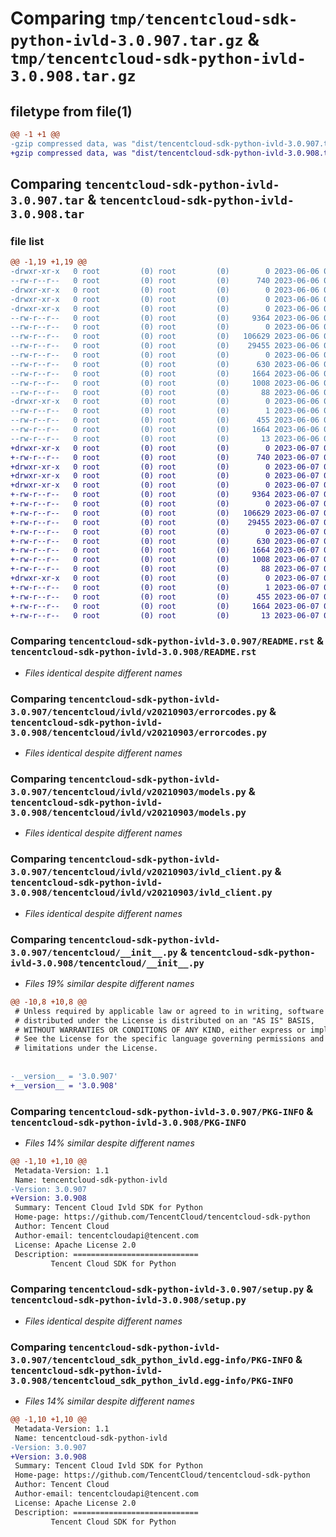 # Comparing `tmp/tencentcloud-sdk-python-ivld-3.0.907.tar.gz` & `tmp/tencentcloud-sdk-python-ivld-3.0.908.tar.gz`

## filetype from file(1)

```diff
@@ -1 +1 @@
-gzip compressed data, was "dist/tencentcloud-sdk-python-ivld-3.0.907.tar", last modified: Tue Jun  6 02:29:28 2023, max compression
+gzip compressed data, was "dist/tencentcloud-sdk-python-ivld-3.0.908.tar", last modified: Wed Jun  7 00:27:13 2023, max compression
```

## Comparing `tencentcloud-sdk-python-ivld-3.0.907.tar` & `tencentcloud-sdk-python-ivld-3.0.908.tar`

### file list

```diff
@@ -1,19 +1,19 @@
-drwxr-xr-x   0 root         (0) root         (0)        0 2023-06-06 02:29:28.000000 tencentcloud-sdk-python-ivld-3.0.907/
--rw-r--r--   0 root         (0) root         (0)      740 2023-06-06 02:29:28.000000 tencentcloud-sdk-python-ivld-3.0.907/README.rst
-drwxr-xr-x   0 root         (0) root         (0)        0 2023-06-06 02:29:28.000000 tencentcloud-sdk-python-ivld-3.0.907/tencentcloud/
-drwxr-xr-x   0 root         (0) root         (0)        0 2023-06-06 02:29:28.000000 tencentcloud-sdk-python-ivld-3.0.907/tencentcloud/ivld/
-drwxr-xr-x   0 root         (0) root         (0)        0 2023-06-06 02:29:28.000000 tencentcloud-sdk-python-ivld-3.0.907/tencentcloud/ivld/v20210903/
--rw-r--r--   0 root         (0) root         (0)     9364 2023-06-06 02:29:28.000000 tencentcloud-sdk-python-ivld-3.0.907/tencentcloud/ivld/v20210903/errorcodes.py
--rw-r--r--   0 root         (0) root         (0)        0 2023-06-06 02:29:28.000000 tencentcloud-sdk-python-ivld-3.0.907/tencentcloud/ivld/v20210903/__init__.py
--rw-r--r--   0 root         (0) root         (0)   106629 2023-06-06 02:29:28.000000 tencentcloud-sdk-python-ivld-3.0.907/tencentcloud/ivld/v20210903/models.py
--rw-r--r--   0 root         (0) root         (0)    29455 2023-06-06 02:29:28.000000 tencentcloud-sdk-python-ivld-3.0.907/tencentcloud/ivld/v20210903/ivld_client.py
--rw-r--r--   0 root         (0) root         (0)        0 2023-06-06 02:29:28.000000 tencentcloud-sdk-python-ivld-3.0.907/tencentcloud/ivld/__init__.py
--rw-r--r--   0 root         (0) root         (0)      630 2023-06-06 02:29:28.000000 tencentcloud-sdk-python-ivld-3.0.907/tencentcloud/__init__.py
--rw-r--r--   0 root         (0) root         (0)     1664 2023-06-06 02:29:28.000000 tencentcloud-sdk-python-ivld-3.0.907/PKG-INFO
--rw-r--r--   0 root         (0) root         (0)     1008 2023-06-06 02:29:28.000000 tencentcloud-sdk-python-ivld-3.0.907/setup.py
--rw-r--r--   0 root         (0) root         (0)       88 2023-06-06 02:29:28.000000 tencentcloud-sdk-python-ivld-3.0.907/setup.cfg
-drwxr-xr-x   0 root         (0) root         (0)        0 2023-06-06 02:29:28.000000 tencentcloud-sdk-python-ivld-3.0.907/tencentcloud_sdk_python_ivld.egg-info/
--rw-r--r--   0 root         (0) root         (0)        1 2023-06-06 02:29:28.000000 tencentcloud-sdk-python-ivld-3.0.907/tencentcloud_sdk_python_ivld.egg-info/dependency_links.txt
--rw-r--r--   0 root         (0) root         (0)      455 2023-06-06 02:29:28.000000 tencentcloud-sdk-python-ivld-3.0.907/tencentcloud_sdk_python_ivld.egg-info/SOURCES.txt
--rw-r--r--   0 root         (0) root         (0)     1664 2023-06-06 02:29:28.000000 tencentcloud-sdk-python-ivld-3.0.907/tencentcloud_sdk_python_ivld.egg-info/PKG-INFO
--rw-r--r--   0 root         (0) root         (0)       13 2023-06-06 02:29:28.000000 tencentcloud-sdk-python-ivld-3.0.907/tencentcloud_sdk_python_ivld.egg-info/top_level.txt
+drwxr-xr-x   0 root         (0) root         (0)        0 2023-06-07 00:27:13.000000 tencentcloud-sdk-python-ivld-3.0.908/
+-rw-r--r--   0 root         (0) root         (0)      740 2023-06-07 00:27:13.000000 tencentcloud-sdk-python-ivld-3.0.908/README.rst
+drwxr-xr-x   0 root         (0) root         (0)        0 2023-06-07 00:27:13.000000 tencentcloud-sdk-python-ivld-3.0.908/tencentcloud/
+drwxr-xr-x   0 root         (0) root         (0)        0 2023-06-07 00:27:13.000000 tencentcloud-sdk-python-ivld-3.0.908/tencentcloud/ivld/
+drwxr-xr-x   0 root         (0) root         (0)        0 2023-06-07 00:27:13.000000 tencentcloud-sdk-python-ivld-3.0.908/tencentcloud/ivld/v20210903/
+-rw-r--r--   0 root         (0) root         (0)     9364 2023-06-07 00:27:13.000000 tencentcloud-sdk-python-ivld-3.0.908/tencentcloud/ivld/v20210903/errorcodes.py
+-rw-r--r--   0 root         (0) root         (0)        0 2023-06-07 00:27:13.000000 tencentcloud-sdk-python-ivld-3.0.908/tencentcloud/ivld/v20210903/__init__.py
+-rw-r--r--   0 root         (0) root         (0)   106629 2023-06-07 00:27:13.000000 tencentcloud-sdk-python-ivld-3.0.908/tencentcloud/ivld/v20210903/models.py
+-rw-r--r--   0 root         (0) root         (0)    29455 2023-06-07 00:27:13.000000 tencentcloud-sdk-python-ivld-3.0.908/tencentcloud/ivld/v20210903/ivld_client.py
+-rw-r--r--   0 root         (0) root         (0)        0 2023-06-07 00:27:13.000000 tencentcloud-sdk-python-ivld-3.0.908/tencentcloud/ivld/__init__.py
+-rw-r--r--   0 root         (0) root         (0)      630 2023-06-07 00:27:13.000000 tencentcloud-sdk-python-ivld-3.0.908/tencentcloud/__init__.py
+-rw-r--r--   0 root         (0) root         (0)     1664 2023-06-07 00:27:13.000000 tencentcloud-sdk-python-ivld-3.0.908/PKG-INFO
+-rw-r--r--   0 root         (0) root         (0)     1008 2023-06-07 00:27:13.000000 tencentcloud-sdk-python-ivld-3.0.908/setup.py
+-rw-r--r--   0 root         (0) root         (0)       88 2023-06-07 00:27:13.000000 tencentcloud-sdk-python-ivld-3.0.908/setup.cfg
+drwxr-xr-x   0 root         (0) root         (0)        0 2023-06-07 00:27:13.000000 tencentcloud-sdk-python-ivld-3.0.908/tencentcloud_sdk_python_ivld.egg-info/
+-rw-r--r--   0 root         (0) root         (0)        1 2023-06-07 00:27:13.000000 tencentcloud-sdk-python-ivld-3.0.908/tencentcloud_sdk_python_ivld.egg-info/dependency_links.txt
+-rw-r--r--   0 root         (0) root         (0)      455 2023-06-07 00:27:13.000000 tencentcloud-sdk-python-ivld-3.0.908/tencentcloud_sdk_python_ivld.egg-info/SOURCES.txt
+-rw-r--r--   0 root         (0) root         (0)     1664 2023-06-07 00:27:13.000000 tencentcloud-sdk-python-ivld-3.0.908/tencentcloud_sdk_python_ivld.egg-info/PKG-INFO
+-rw-r--r--   0 root         (0) root         (0)       13 2023-06-07 00:27:13.000000 tencentcloud-sdk-python-ivld-3.0.908/tencentcloud_sdk_python_ivld.egg-info/top_level.txt
```

### Comparing `tencentcloud-sdk-python-ivld-3.0.907/README.rst` & `tencentcloud-sdk-python-ivld-3.0.908/README.rst`

 * *Files identical despite different names*

### Comparing `tencentcloud-sdk-python-ivld-3.0.907/tencentcloud/ivld/v20210903/errorcodes.py` & `tencentcloud-sdk-python-ivld-3.0.908/tencentcloud/ivld/v20210903/errorcodes.py`

 * *Files identical despite different names*

### Comparing `tencentcloud-sdk-python-ivld-3.0.907/tencentcloud/ivld/v20210903/models.py` & `tencentcloud-sdk-python-ivld-3.0.908/tencentcloud/ivld/v20210903/models.py`

 * *Files identical despite different names*

### Comparing `tencentcloud-sdk-python-ivld-3.0.907/tencentcloud/ivld/v20210903/ivld_client.py` & `tencentcloud-sdk-python-ivld-3.0.908/tencentcloud/ivld/v20210903/ivld_client.py`

 * *Files identical despite different names*

### Comparing `tencentcloud-sdk-python-ivld-3.0.907/tencentcloud/__init__.py` & `tencentcloud-sdk-python-ivld-3.0.908/tencentcloud/__init__.py`

 * *Files 19% similar despite different names*

```diff
@@ -10,8 +10,8 @@
 # Unless required by applicable law or agreed to in writing, software
 # distributed under the License is distributed on an "AS IS" BASIS,
 # WITHOUT WARRANTIES OR CONDITIONS OF ANY KIND, either express or implied.
 # See the License for the specific language governing permissions and
 # limitations under the License.
 
 
-__version__ = '3.0.907'
+__version__ = '3.0.908'
```

### Comparing `tencentcloud-sdk-python-ivld-3.0.907/PKG-INFO` & `tencentcloud-sdk-python-ivld-3.0.908/PKG-INFO`

 * *Files 14% similar despite different names*

```diff
@@ -1,10 +1,10 @@
 Metadata-Version: 1.1
 Name: tencentcloud-sdk-python-ivld
-Version: 3.0.907
+Version: 3.0.908
 Summary: Tencent Cloud Ivld SDK for Python
 Home-page: https://github.com/TencentCloud/tencentcloud-sdk-python
 Author: Tencent Cloud
 Author-email: tencentcloudapi@tencent.com
 License: Apache License 2.0
 Description: ============================
         Tencent Cloud SDK for Python
```

### Comparing `tencentcloud-sdk-python-ivld-3.0.907/setup.py` & `tencentcloud-sdk-python-ivld-3.0.908/setup.py`

 * *Files identical despite different names*

### Comparing `tencentcloud-sdk-python-ivld-3.0.907/tencentcloud_sdk_python_ivld.egg-info/PKG-INFO` & `tencentcloud-sdk-python-ivld-3.0.908/tencentcloud_sdk_python_ivld.egg-info/PKG-INFO`

 * *Files 14% similar despite different names*

```diff
@@ -1,10 +1,10 @@
 Metadata-Version: 1.1
 Name: tencentcloud-sdk-python-ivld
-Version: 3.0.907
+Version: 3.0.908
 Summary: Tencent Cloud Ivld SDK for Python
 Home-page: https://github.com/TencentCloud/tencentcloud-sdk-python
 Author: Tencent Cloud
 Author-email: tencentcloudapi@tencent.com
 License: Apache License 2.0
 Description: ============================
         Tencent Cloud SDK for Python
```

